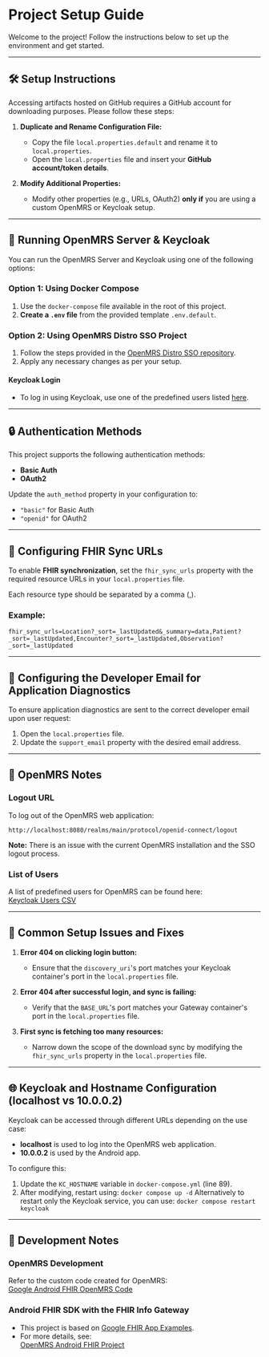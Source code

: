 # Project Setup Guide

Welcome to the project! Follow the instructions below to set up the environment and get started.

---

## 🛠️ Setup Instructions

Accessing artifacts hosted on GitHub requires a GitHub account for downloading purposes. Please follow these steps:

1. **Duplicate and Rename Configuration File:**
   - Copy the file `local.properties.default` and rename it to `local.properties`.
   - Open the `local.properties` file and insert your **GitHub account/token details**.

2. **Modify Additional Properties:**
   - Modify other properties (e.g., URLs, OAuth2) **only if** you are using a custom OpenMRS or Keycloak setup.

---

## 🚀 Running OpenMRS Server & Keycloak

You can run the OpenMRS Server and Keycloak using one of the following options:

### Option 1: Using Docker Compose
1. Use the `docker-compose` file available in the root of this project.
2. **Create a `.env` file** from the provided template `.env.default`.

### Option 2: Using OpenMRS Distro SSO Project
1. Follow the steps provided in the [OpenMRS Distro SSO repository](https://github.com/icrc/openmrs-distro-sso/tree/main).
2. Apply any necessary changes as per your setup.

#### Keycloak Login
- To log in using Keycloak, use one of the predefined users listed [here](https://github.com/icrc/openmrs-distro-sso/blob/main/keycloak/users.csv).

---

## 🔒 Authentication Methods

This project supports the following authentication methods:
- **Basic Auth**
- **OAuth2**

Update the `auth_method` property in your configuration to:
- `"basic"` for Basic Auth
- `"openid"` for OAuth2

---

## 🔗 Configuring FHIR Sync URLs

To enable **FHIR synchronization**, set the `fhir_sync_urls` property with the required resource URLs in your `local.properties` file.

Each resource type should be separated by a comma (,).

### Example:
```properties
fhir_sync_urls=Location?_sort=_lastUpdated&_summary=data,Patient?_sort=_lastUpdated,Encounter?_sort=_lastUpdated,Observation?_sort=_lastUpdated
```
---

## 📧 Configuring the Developer Email for Application Diagnostics

To ensure application diagnostics are sent to the correct developer email upon user request:

1. Open the `local.properties` file.
2. Update the `support_email` property with the desired email address.

---

## 📝 OpenMRS Notes

### Logout URL
To log out of the OpenMRS web application:
```plaintext
http://localhost:8080/realms/main/protocol/openid-connect/logout
```
**Note:** There is an issue with the current OpenMRS installation and the SSO logout process.

### List of Users

A list of predefined users for OpenMRS can be found here:\
[Keycloak Users CSV](https://github.com/icrc/openmrs-distro-sso/blob/main/keycloak/users.csv)

* * * * *

🔧 Common Setup Issues and Fixes
--------------------------------

1.  **Error 404 on clicking login button:**

    -   Ensure that the `discovery_uri`'s port matches your Keycloak container's port in the `local.properties` file.
2.  **Error 404 after successful login, and sync is failing:**

    -   Verify that the `BASE_URL`'s port matches your Gateway container's port in the `local.properties` file.
3.  **First sync is fetching too many resources:**

    -   Narrow down the scope of the download sync by modifying the `fhir_sync_urls` property in the `local.properties` file.

* * * * *

🌐 Keycloak and Hostname Configuration (localhost vs 10.0.0.2)
--------------------------------------------------------------

Keycloak can be accessed through different URLs depending on the use case:

-   **localhost** is used to log into the OpenMRS web application.
-   **10.0.0.2** is used by the Android app.

To configure this:

1.  Update the `KC_HOSTNAME` variable in `docker-compose.yml` (line 89).
2.  After modifying, restart using:
    `docker compose up -d`
    Alternatively to restart only the Keycloak service, you can use:
    `docker compose restart keycloak`

* * * * *

🔨 Development Notes
--------------------

### OpenMRS Development

Refer to the custom code created for OpenMRS:\
[Google Android FHIR OpenMRS Code](https://github.com/google/android-fhir/tree/openmrs)

### Android FHIR SDK with the FHIR Info Gateway

-   This project is based on [Google FHIR App Examples](https://github.com/google/fhir-app-examples/tree/main/demo).
-   For more details, see:\
    [OpenMRS Android FHIR Project](https://github.com/icrc/openmrs-android-fhir)